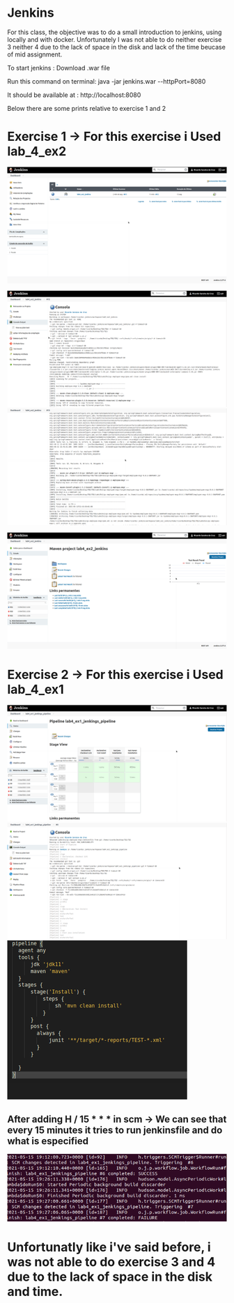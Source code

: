 # Jenkins

For this class, the objective was to do a small introduction to jenkins, using locally and with docker. Unfortunately I was not able to do neither exercise 3 neither 4 due to the lack of space in the disk and lack of the time beucase of mid assignment.

To start jenkins : Download .war file

Run this command on terminal: java -jar jenkins.war --httpPort=8080

It should be available at : http://localhost:8080


Below there are some prints relative to exercise 1 and 2

# Exercise 1 -> For this exercise i Used lab_4_ex2

![Screenshot](jenkings-dashboard.png)

![Screenshot](build1.png)
![Screenshot](build2.png)

![Screenshot](projetodashboard.png)


# Exercise 2 -> For this exercise i Used lab_4_ex1

![Screenshot](pipelinedashboard.png)
![Screenshot](pipeline-success.png)
![Screenshot](finaljenkinsfile.png)

## After adding H / 15 * * * in scm -> We can see that every 15 minutes it tries to run jenkinsfile and do what is especified

![Screenshot](scm.png)


# Unfortunatly like i've said before, i was not able to do exercise 3 and 4 due to the lack of space in the disk and time.
